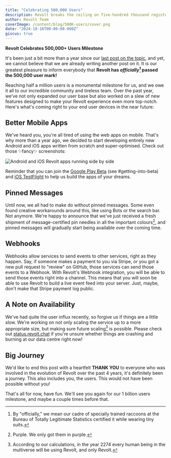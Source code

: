```yaml
---
title: "Celebrating 500,000 Users"
description: Revolt breaks the ceiling on five-hundred thousand registered users
author: Revolt Team
coverImage: /content/blog/500K-users/cover.png
date: "2024-10-16T00:00:00.000Z"
giscus: true
---
```


**Revolt Celebrates 500,000+ Users Milestone**

It's been just a bit more than a year since our [last post on the topic](https://revolt.chat/posts/100K-users), and yet, we cannot believe that we are already writing another post on it. It is our greatest pleasure to inform everybody that **Revolt has _officially_[^1] passed the 500,000 user mark!**

Reaching half a million users is a monumental milestone for us, and we owe it all to our incredible community and tireless team. Over the past year, we’ve not only expanded our user base but also worked on a slew of new features designed to make your Revolt experience even more top-notch. Here's what's coming right to your end user devices in the near future:

## Better Mobile Apps

We've heard you, you're all tired of using the web apps on mobile. That's why more than a year ago, we decided to start developing entirely new Android and iOS apps written from scratch and super-optimised. Check out those ✨fancy✨ screenshots:

![Android and iOS Revolt apps running side by side](/content/blog/500K-users/phones.png)

Reminder that you can join the [Google Play Beta](https://rvlt.gg/android) (see #getting-into-beta) and [iOS TestFlight](https://testflight.apple.com/join/mGSCJe13) to help us build the apps of your dreams.

## Pinned Messages

Until now, we all had to make do without pinned messages. Some even found creative workarounds around this, like using Bots or the search bar. Not anymore. We're happy to announce that we've just received a fresh shipment of message-certified pin needles in all the important colours[^2], and pinned messages will gradually start being available over the coming time.

## Webhooks

Webhooks allow services to send events to other services, right as they happen. Say, if someone makes a payment to you via Stripe, or you got a new pull request to "review" on GitHub, those services can send those events to a Webhook. With Revolt's Webhook integration, you will be able to send those events right into a channel. This means that you will soon be able to use Revolt to build a live event feed into your server. Just, maybe, don't make that Stripe payment log public.

## A Note on Availability

We've had quite the user influx recently, so forgive us if things are a little slow. We're working on not only scaling the service up to a more appropriate size, but making sure future scaling[^3] is possible. Please check out [status.revolt.chat](https://status.revolt.chat) if you're unsure whether things are crashing and burning at our data centre right now!

## Big Journey

We'd like to end this post with a heartfelt **THANK YOU** to everyone who was involved in the evolution of Revolt over the past 4 years, it's definitely been a journey. This also includes you, the users. This would not have been possible without you!

That's all for now, have fun. We'll see you again for our 1 billion users milestone, and maybe a couple times before that.

[^1]: By "officially," we mean our cadre of specially trained raccoons at the Bureau of Totally Legitimate Statistics certified it while wearing tiny suits.
[^2]: Purple. We only got them in purple.
[^3]: According to our calculations, in the year 2274 every human being in the multiverse will be using Revolt, and only Revolt.
